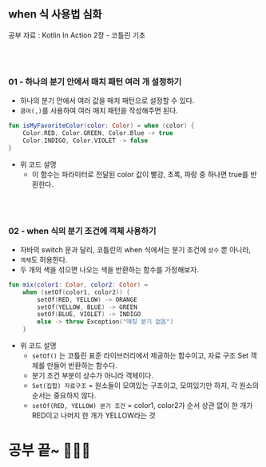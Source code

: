 ## when 식 사용법 심화

공부 자료 : Kotlin In Action 2장 - 코틀린 기초

<br></br>

### 01 - 하나의 분기 안에서 매치 패턴 여러 개 설정하기

- 하나의 분기 안에서 여러 값을 매치 패턴으로 설정할 수 있다.
- `콤마(,)`를 사용하여 여러 매치 패턴을 작성해주면 된다.
~~~kotlin
fun isMyFavoriteColor(color: Color) = when (color) {
    Color.RED, Color.GREEN, Color.Blue -> true
    Color.INDIGO, Color.VIOLET -> false
}
~~~
- 위 코드 설명
  - 이 함수는 파라미터로 전달된 color 값이 빨강, 초록, 파랑 중 하나면 true를 반환한다.

<br></br>

### 02 - when 식의 분기 조건에 객체 사용하기

- 자바의 switch 문과 달리, 코틀린의 when 식에서는 분기 조건에 `상수` 뿐 아니라,
- `객체`도 허용한다.
- 두 개의 색을 섞으면 나오는 색을 반환하는 함수를 가정해보자.
~~~kotlin
fun mix(color1: Color, color2: Color) = 
    when (setOf(color1, color2)) {
        setOf(RED, YELLOW) -> ORANGE
        setOf(YELLOW, BLUE) -> GREEN
        setOf(BLUE, VIOLET) -> INDIGO
        else -> throw Exception("매칭 분기 없음")
    }
~~~
- 위 코드 설명
  - `setOf()` 는 코틀린 표준 라이브러리에서 제공하는 함수이고, 자료 구조 Set 객체를 만들어 반환하는 함수다.
  - 분기 조건 부분이 상수가 아니라 객체이다.
  - `Set(집합) 자료구조` = 원소들이 모여있는 구조이고, 모여있기만 하지, 각 원소의 순서는 중요하지 않다.
  - `setOf(RED, YELLOW) 분기 조건` = color1, color2가 순서 상관 없이 한 개가 RED이고 나머지 한 개가 YELLOW라는 것

# 공부 끝~ 🏃🏻‍♀️